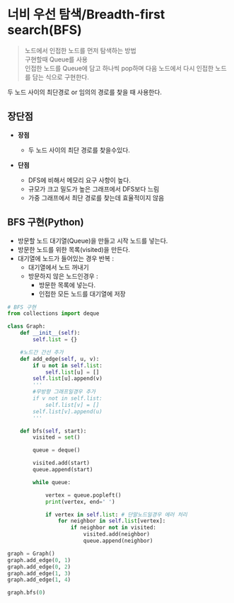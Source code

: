 # 너비 우선 탐색/Breadth-first search(BFS)
> 노드에서 인접한 노드를 먼저 탐색하는 방법   
구현할때 Queue를 사용   
인접한 노드를 Queue에 담고 하나씩 pop하며 다음 노드에서 다시 인접한 노드를 담는 식으로 구현한다.

두 노드 사이의 최단경로 or 임의의 경로를 찾을 때 사용한다.
<br>

## 장단점
- **장점**
    - 두 노드 사이의 최단 경로를 찾을수있다.

- **단점**
    - DFS에 비해서 메모리 요구 사항이 높다.
    - 규모가 크고 밀도가 높은 그래프에서 DFS보다 느림
    - 가중 그래프에서 최단 경로를 찾는데 효율적이지 않음

## BFS 구현(Python)
- 방문할 노드 대기열(Queue)을 만들고 시작 노드를 넣는다.
- 방문한 노드를 위한 목록(visited)을 만든다.
- 대기열에 노드가 들어있는 경우 반복 :
    - 대기열에서 노드 꺼내기
    - 방문하지 않은 노드인경우 :
        - 방문한 목록에 넣는다.
        - 인접한 모든 노드를 대기열에 저장


```Python
# BFS 구현
from collections import deque

class Graph:
    def __init__(self):
        self.list = {}

    #노드간 간선 추가
    def add_edge(self, u, v):
        if u not in self.list:
            self.list[u] = []
        self.list[u].append(v)
        '''
        #무방향 그래프일경우 추가
        if v not in self.list:
            self.list[v] = []
        self.list[v].append(u)
        '''

    def bfs(self, start):
        visited = set()

        queue = deque()

        visited.add(start)
        queue.append(start)

        while queue:

            vertex = queue.popleft()
            print(vertex, end=' ')

            if vertex in self.list: # 단말노드일경우 에러 처리
                for neighbor in self.list[vertex]:
                    if neighbor not in visited:
                        visited.add(neighbor)
                        queue.append(neighbor)

graph = Graph()
graph.add_edge(0, 1)
graph.add_edge(0, 2)
graph.add_edge(1, 3)
graph.add_edge(1, 4)

graph.bfs(0)
```